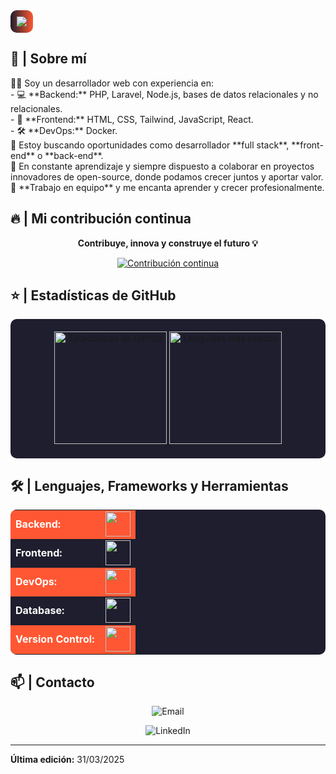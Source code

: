 <img src="https://readme-typing-svg.herokuapp.com/?font=Montserrat&weight=700&size=40&vCenter=true&width=800&height=90&duration=3000&color=FF5733&lines=Hola,+mi+nombre+es+Larry!;+Soy+desarrollador+web+Fullstack!;+Bienvenido+a+mi+perfil!" style="background: linear-gradient(to right, #1E1E2E, #FF5733); border-radius: 10px; padding: 10px;">

<h2>📖 | Sobre mí</h2> 
👨‍💻 Soy un desarrollador web con experiencia en:  <br/>
- 💻 **Backend:** PHP, Laravel, Node.js, bases de datos relacionales y no relacionales.  <br/>
- 🎨 **Frontend:** HTML, CSS, Tailwind, JavaScript, React.  <br/>
- 🛠️ **DevOps:** Docker.  <br/>
🔭 Estoy buscando oportunidades como desarrollador **full stack**, **front-end** o **back-end**.  <br/>
🌱 En constante aprendizaje y siempre dispuesto a colaborar en proyectos innovadores de open-source, donde podamos crecer juntos y aportar valor. <br/>
👯 **Trabajo en equipo** y me encanta aprender y crecer profesionalmente.  <br/>

<h2>🔥 | Mi contribución continua</h2>
<p align="center"><strong>Contribuye, innova y construye el futuro 💡</strong></p>
<p align="center">
  <a href="https://github.com/DenverCoder1/github-readme-streak-stats">
    <img src="https://github-readme-streak-stats.herokuapp.com/?user=lys-developre&theme=react" alt="Contribución continua"/>
  </a>
</p>

<h2>⭐ | Estadísticas de GitHub </h2>
<div align="center" style="background-color:#1E1E2E; padding:20px; border-radius:10px;">
  <a href="https://github.com/lys-developre">
    <img height="180em" src="https://github-readme-stats.vercel.app/api?username=lys-developre&show_icons=true&theme=radical&include_all_commits=true&count_private=true" alt="Estadísticas de GitHub"/>
    <img height="180em" src="https://github-readme-stats.vercel.app/api/top-langs/?username=lys-developre&layout=compact&langs_count=7&theme=radical" alt="Lenguajes más usados"/>
  </a>
</div>

<h2>🛠️ | Lenguajes, Frameworks y Herramientas</h2>
<table align="center" style="background-color:#1E1E2E; color:white; border-radius:10px;">
    <tr style="background-color:#FF5733;">
        <td style="font-weight: bold; padding-right: 10px;">Backend:</td>
        <td><img height="40" src="https://skillicons.dev/icons?i=php,laravel,nodejs,express"/></td>
    </tr>
    <tr>
        <td style="font-weight: bold; padding-right: 10px;">Frontend:</td>
        <td><img height="40" src="https://skillicons.dev/icons?i=react,tailwind,html,css,js"/></td>
    </tr>
    <tr style="background-color:#FF5733;">
        <td style="font-weight: bold; padding-right: 10px;">DevOps:</td>
        <td><img height="40" src="https://skillicons.dev/icons?i=docker"/></td>
    </tr>
    <tr>
        <td style="font-weight: bold; padding-right: 10px;">Database:</td>
        <td><img height="40" src="https://skillicons.dev/icons?i=mysql,mongodb,postgresql"/></td>
    </tr>
    <tr style="background-color:#FF5733;">
        <td style="font-weight: bold; padding-right: 10px;">Version Control:</td>
        <td><img height="40" src="https://skillicons.dev/icons?i=git"/></td>
    </tr>
</table>

<h2>📫 | Contacto</h2>
<div align="center"> <a href="mailto:lyyos.info@gmail.com" style="text-decoration:none;">
  <img src="https://img.shields.io/badge/-Email-orange?style=flat&logo=gmail&logoColor=white" alt="Email" />

</a> <a href="www.linkedin.com/in/larry-yoffre-9b45102bb" style="text-decoration:none;">
  <img src="https://img.shields.io/badge/-LinkedIn-white?style=flat&logo=linkedin&logoColor=blue" alt="LinkedIn" /> </a>
</div>


------

**Última edición:** 31/03/2025
